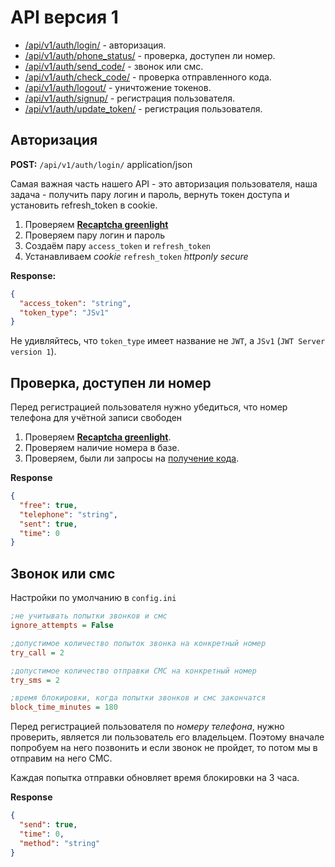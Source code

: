 # API версия 1

* [/api/v1/auth/login/](#_1) - авторизация.
* [/api/v1/auth/phone_status/](#_2) - проверка, доступен ли номер.
* [/api/v1/auth/send_code/](#_3) - звонок или смс.
* [/api/v1/auth/check_code/](#_4) - проверка отправленного кода.
* [/api/v1/auth/logout/](#_5) - уничтожение токенов.
* [/api/v1/auth/signup/](#_6) - регистрация пользователя.
* [/api/v1/auth/update_token/](#_7) - регистрация пользователя.

## Авторизация

**POST:** `/api/v1/auth/login/` application/json

Самая важная часть нашего API - это авторизация пользователя, наша задача - получить пару логин и
пароль, вернуть токен доступа и установить refresh_token в cookie.

1. Проверяем [**Recaptcha greenlight**](../recaptcha_v3.md#greenlight)
2. Проверяем пару логин и пароль
3. Создаём пару `access_token` и `refresh_token`
4. Устанавливаем _cookie_ `refresh_token` _httponly secure_

**Response:**

```json
{
  "access_token": "string",
  "token_type": "JSv1"
}
```

Не удивляйтесь, что `token_type` имеет название не `JWT`, а `JSv1` (`JWT Server version 1`).

## Проверка, доступен ли номер

Перед регистрацией пользователя нужно убедиться, что номер телефона для учётной записи свободен

1. Проверяем [**Recaptcha greenlight**](../recaptcha_v3.md#greenlight).
2. Проверяем наличие номера в базе.
3. Проверяем, были ли запросы на [получение кода](#_3).

**Response**

```json
{
  "free": true,
  "telephone": "string",
  "sent": true,
  "time": 0
}
```

## Звонок или смс

Настройки по умолчанию в `config.ini` 

```ini
;не учитывать попытки звонков и смс
ignore_attempts = False

;допустимое количество попыток звонка на конкретный номер
try_call = 2

;допустимое количество отправки СМС на конкретный номер
try_sms = 2

;время блокировки, когда попытки звонков и смс закончатся
block_time_minutes = 180
```

Перед регистрацией пользователя по _номеру телефона_, нужно проверить, является ли пользователь
его владельцем. Поэтому вначале попробуем на него позвонить и если звонок не пройдет, 
то потом мы в отправим на него СМС.

Каждая попытка отправки обновляет время блокировки на 3 часа.


**Response**

```json
{
  "send": true,
  "time": 0,
  "method": "string"
}
```